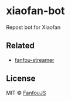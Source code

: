 # xiaofan-bot

Repost bot for Xiaofan

## Related

- [fanfou-streamer](https://github.com/LitoMore/fanfou-streamer)

## License

MIT © [FanfouJS](https://github.com/fanfoujs)
